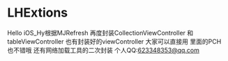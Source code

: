 # LHExtions
Hello iOS_Hy根据MJRefresh 再度封装CollectionViewController 和tableViewController 也有封装好的viewController 大家可以直接用 里面的PCH也不错哦 还有网络加载工具的二次封装 个人QQ:623348353@qq.com
